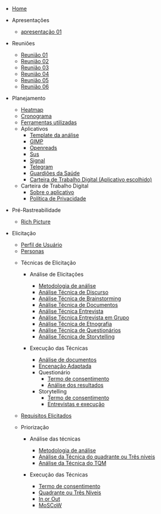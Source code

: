 * [Home](/)

* Apresentações
  - [apresentação 01](/apresentacoes/apresentacao01.md)

* Reuniões
  - [Reunião 01](reunioes/ata01.md)
  - [Reunião 02](reunioes/ata02.md)
  - [Reunião 03](reunioes/ata03.md)
  - [Reunião 04](reunioes/ata04.md)
  - [Reunião 05](reunioes/ata05.md)
  - [Reunião 06](reunioes/ata06.md)

* Planejamento 
  - [Heatmap](planejamento/heatmap.md)
  - [Cronograma](planejamento/Cronograma.md)
  - [Ferramentas utilizadas](planejamento/ferramentas.md)
  * Aplicativos
    - [Template da análise](planejamento/aplicativos/Templete_Analise.md)
    - [GIMP](planejamento/aplicativos/analise_GIMP.md)
    - [Openreads](planejamento/aplicativos/analise_Openreads.md)
    - [Sus](planejamento/aplicativos/analise_sus.md)
    - [Signal](planejamento/aplicativos/analise_Signal.md)
    - [Telegram](planejamento/aplicativos/analise_Telegram.md)
    - [Guardiões da Saúde](planejamento/aplicativos/analise_Guardioes.md)
    - [Carteira de Trabalho Digital (Aplicativo escolhido)](planejamento/aplicativos/analise_carteiradigitaldetrabalho.md)
  * Carteira de Trabalho Digital
    - [Sobre o aplicativo](planejamento/carteiraDigital/sobreCarteiraDigital.md)
    - [Política de Privacidade](planejamento/carteiraDigital/termosApp.md)
* Pré-Rastreabilidade
  - [Rich Picture](planejamento/rich_picture.md)

* Elicitação
  - [Perfil de Usuário](Elicitacao/PerfilDeUsuario.md)
  - [Personas](Elicitacao/Personas/TodasPersonas.md)
      
  * Técnicas de Elicitação
    * Análise de Elicitações
      - [Metodologia de análise](Elicitacao/TecnicasElicitacao/AnalisesElicitacoes/AnaliseMetodologia.md)
      - [Análise Técnica de Discurso](Elicitacao/TecnicasElicitacao/AnalisesElicitacoes/AnaliseDeDiscurso.md)
      - [Análise Técnica de Brainstorming](Elicitacao/TecnicasElicitacao/AnalisesElicitacoes/AnaliseTecnicaBrainstorming.md)
      - [Análise Técnica de Documentos](Elicitacao/TecnicasElicitacao/AnalisesElicitacoes/AnaliseTecnicaDocumentos.md)
      - [Análise Técnica Entrevista](Elicitacao/TecnicasElicitacao/AnalisesElicitacoes/AnaliseTecnicaEntrevista.md)
      - [Análise Técnica Entrevista em Grupo](Elicitacao/TecnicasElicitacao/AnalisesElicitacoes/AnaliseTecnicaEntrevistaGrupo.md)
      - [Análise Técnica de Etnografia](Elicitacao/TecnicasElicitacao/AnalisesElicitacoes/AnaliseTecnicaEtnografia.md)
      - [Análise Técnica de Questionários](Elicitacao/TecnicasElicitacao/AnalisesElicitacoes/AnaliseTecnicaQuestionarios.md)
      - [Análise Técnica de Storytelling](Elicitacao/TecnicasElicitacao/AnalisesElicitacoes/AnaliseTecnicaStorytelling.md)
        
    * Execução das Técnicas
      - [Análise de documentos](Elicitacao/TecnicasElicitacao/Execucao/AnaliseDocumentos.md)
      - [Encenação Adaptada](Elicitacao/TecnicasElicitacao/Execucao/EncenacaoAdaptada.md)
      * Questionário
          - [Termo de consentimento](Elicitacao/TecnicasElicitacao/Execucao/Questionários/TermoConsentimento01.md)
          - [Análise dos resultados](Elicitacao/TecnicasElicitacao/Execucao/Questionários/Questionario.md)
      * Storytelling
          - [Termo de consentimento](Elicitacao/TecnicasElicitacao/Execucao/Storytelling/TermoConsentimento.md)
          - [Entrevistas e execução](Elicitacao/TecnicasElicitacao/Execucao/Storytelling/Storytelling.md)

            
  * [Requisitos Elicitados](Elicitacao/RequisitosElicitados.md)

  * Priorização
      * Análise das técnicas
          - [Metodologia de análise](Elicitacao/Priorizacao/AnaliseMetodologia.md)
          - [Análise da Técnica do quadrante ou Três níveis](Elicitacao/Priorizacao/tecnicaClassificacao.md)
          - [Análise da Técnica do TQM](Elicitacao/Priorizacao/tecnicaTQM.md)
            
      * Execução das Técnicas
        - [Termo de consentimento](Elicitacao/Priorizacao/Execucao/TermoConsentimentoPriorizacao.md)
        - [Quadrante ou Três Níveis](Elicitacao/Priorizacao/Execucao/QuadranteTresNiveis.md)
        - [In or Out](Elicitacao/Priorizacao/Execucao/InOrOut.md)
        - [MoSCoW](Elicitacao/Priorizacao/Execucao/MoSCoW.md)

